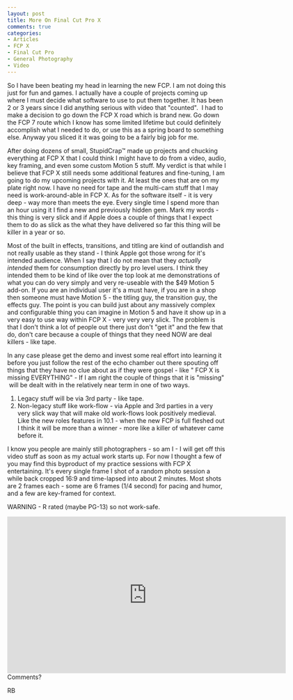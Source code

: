 ```yaml
---
layout: post
title: More On Final Cut Pro X
comments: true
categories:
- Articles
- FCP X
- Final Cut Pro
- General Photography
- Video
---
```

So I have been beating my head in learning the new FCP. I am not doing this just for fun and games. I actually have a couple of projects coming up where I must decide what software to use to put them together. It has been 2 or 3 years since I did anything serious with video that "counted".  I had to make a decision to go down the FCP X road which is brand new. Go down the FCP 7 route which I know has some limited lifetime but could definitely accomplish what I needed to do, or use this as a spring board to something else. Anyway you sliced it it was going to be a fairly big job for me.

After doing dozens of small, StupidCrap™ made up projects and chucking everything at FCP X that I could think I might have to do from a video, audio, key framing, and even some custom Motion 5 stuff. My verdict is that while I believe that FCP X still needs some additional features and fine-tuning, I am going to do my upcoming projects with it. At least the ones that are on my plate right now. I have no need for tape and the multi-cam stuff that I may need is work-around-able in FCP X. As for the software itself - it is very deep - way more than meets the eye. Every single time I spend more than an hour using it I find a new and previously hidden gem. Mark my words - this thing is very slick and if Apple does a couple of things that I expect them to do as slick as the what they have delivered so far this thing will be killer in a year or so.

Most of the built in effects, transitions, and titling are kind of outlandish and not really usable as they stand - I think Apple got those wrong for it's intended audience. When I say that I do not mean that they <em>actually intended</em> them for consumption directly by pro level users. I think they intended them to be kind of like over the top look at me demonstrations of what you can do very simply and very re-useable with the $49 Motion 5 add-on. If you are an individual user it's a must have, if you are in a shop then someone must have Motion 5 - the titling guy, the transition guy, the effects guy. The point is you can build just about any massively complex and configurable thing you can imagine in Motion 5 and have it show up in a very easy to use way within FCP X - very very very slick. The problem is that I don't think a lot of people out there just don't "get it" and the few that do, don't care because a couple of things that they need NOW are deal killers - like tape.

In any case please get the demo and invest some real effort into learning it before you just follow the rest of the echo chamber out there spouting off things that they have no clue about as if they were gospel - like "
FCP X is missing EVERYTHING" - If I am right the couple of things that it is "missing"  will be dealt with in the relatively near term in one of two ways.
<ol>
	<li>Legacy stuff will be via 3rd party - like tape.</li>
	<li>Non-legacy stuff like work-flow - via Apple and 3rd parties in a very very slick way that will make old work-flows look positively medieval. Like the new roles features in 10.1 - when the new FCP is full fleshed out I think it will be more than a winner - more like a killer of whatever came before it.</li>
</ol>
I know you people are mainly still photographers - so am I - I will get off this video stuff as soon as my actual work starts up. For now I thought a few of you may find this byproduct of my practice sessions with FCP X entertaining. It's every single frame I shot of a random photo session a while back cropped 16:9 and time-lapsed into about 2 minutes. Most shots are 2 frames each - some are 6 frames (1/4 second) for pacing and humor, and a few are key-framed for context.

WARNING - R rated (maybe PG-13) so not work-safe.
<iframe src="http://player.vimeo.com/video/29513569?title=0&amp;byline=0&amp;portrait=0" width="640" height="360" frameborder="0" webkitAllowFullScreen allowFullScreen></iframe>
Comments?

RB